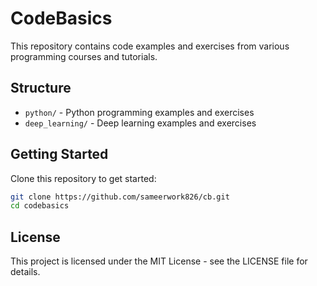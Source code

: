 # CodeBasics

This repository contains code examples and exercises from various programming courses and tutorials.

## Structure

- `python/` - Python programming examples and exercises
- `deep_learning/` - Deep learning examples and exercises

## Getting Started

Clone this repository to get started:

```bash
git clone https://github.com/sameerwork826/cb.git
cd codebasics
```

## License

This project is licensed under the MIT License - see the LICENSE file for details. 
